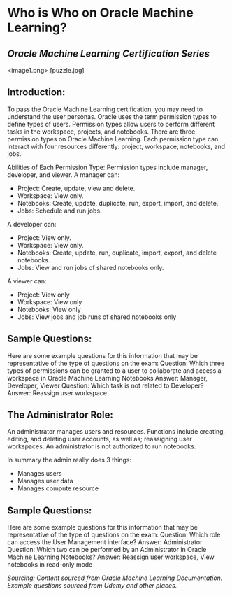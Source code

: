 # Who is Who on Oracle Machine Learning?
## *Oracle Machine Learning Certification Series*

<image1.png> [puzzle.jpg]

## Introduction:

To pass the Oracle Machine Learning certification, you may need to understand the user personas. Oracle uses the term permission types to define types of users. Permission types allow users to perform different tasks in the workspace, projects, and notebooks. There are three permission types on Oracle Machine Learning. Each permission type can interact with four resources differently: project, workspace, notebooks, and jobs.

Abilities of Each Permission Type:
Permission types include manager, developer, and viewer.
A manager can:

*	Project: Create, update, view and delete.
*	Workspace: View only.
*	Notebooks: Create, update, duplicate, run, export, import, and delete.
*	Jobs: Schedule and run jobs.

A developer can:

* Project: View only.
* Workspace: View only.
*	Notebooks: Create, update, run, duplicate, import, export, and delete notebooks.
* Jobs: View and run jobs of shared notebooks only.

A viewer can:

* Project: View only
* Workspace: View only
* Notebooks: View only
* Jobs: View jobs and job runs of shared notebooks only

## Sample Questions:
Here are some example questions for this information that may be representative of the type of questions on the exam:
Question: Which three types of permissions can be granted to a user to collaborate and access a workspace in Oracle Machine Learning Notebooks
Answer: Manager, Developer, Viewer
Question: Which task is not related to Developer?
Answer: Reassign user workspace

## The Administrator Role:
An administrator manages users and resources. Functions include creating, editing, and deleting user accounts, as well as; reassigning user workspaces. An administrator is not authorized to run notebooks.

In summary the admin really does 3 things:
*	Manages users
*	Manages user data
*	Manages compute resource

## Sample Questions:
Here are some example questions for this information that may be representative of the type of questions on the exam:
Question: Which role can access the User Management interface?
Answer: Administrator
Question: Which two can be performed by an Administrator in Oracle Machine Learning Notebooks?
Answer: Reassign user workspace, View notebooks in read-only mode

*Sourcing:*
*Content sourced from Oracle Machine Learning Documentation.*
*Example questions sourced from Udemy and other places.*

